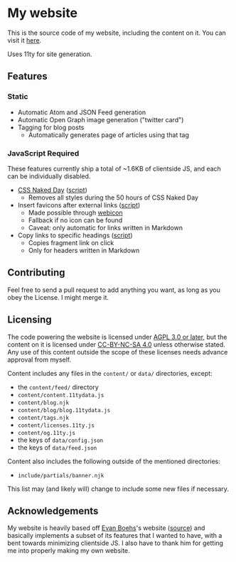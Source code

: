 # My website

This is the source code of my website, including the content on it. You can
visit it [here](https://ariscript.org/).

Uses 11ty for site generation.

## Features

### Static

-   Automatic Atom and JSON Feed generation
-   Automatic Open Graph image generation ("twitter card")
-   Tagging for blog posts
    -   Automatically generates page of articles using that tag

### JavaScript Required

These features currently ship a total of ~1.6KB of clientside JS, and each can
be individually disabled.

-   [CSS Naked Day](https://css-naked-day.github.io/)
    ([script](public/js/cssNakedDay.js))
    -   Removes all styles during the 50 hours of CSS Naked Day
-   Insert favicons after external links ([script](public/js/webicon.js))
    -   Made possible through [webicon](https://github.com/ariscript/webicon)
    -   Fallback if no icon can be found
    -   Caveat: only automatic for links written in Markdown
-   Copy links to specific headings ([script](public/js/headerCopy.js))
    -   Copies fragment link on click
    -   Only for headers written in Markdown

## Contributing

Feel free to send a pull request to add anything you want, as long as you obey
the License. I might merge it.

## Licensing

The code powering the website is licensed under [AGPL 3.0 or later](LICENSE),
but the content on it is licensed under
[CC-BY-NC-SA 4.0](https://creativecommons.org/licenses/by-nc-sa/4.0/) unless
otherwise stated. Any use of this content outside the scope of these licenses
needs advance approval from myself.

Content includes any files in the `content/` or `data/` directories, except:

-   the `content/feed/` directory
-   `content/content.11tydata.js`
-   `content/blog.njk`
-   `content/blog/blog.11tydata.js`
-   `content/tags.njk`
-   `content/licenses.11ty.js`
-   `content/og.11ty.js`
-   the keys of `data/config.json`
-   the keys of `data/feed.json`

Content also includes the following outside of the mentioned directories:

-   `include/partials/banner.njk`

This list may (and likely will) change to include some new files if necessary.

## Acknowledgements

My website is heavily based off [Evan Boehs](https://boehs.org/)'s website
([source](https://github.com/boehs/site)) and basically implements a subset of
its features that I wanted to have, with a bent towards minimizing clientside
JS. I also have to thank him for getting me into properly making my own website.
